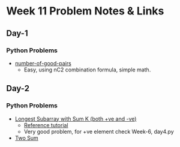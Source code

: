 # Week 11 Problem Notes & Links

## Day-1
### Python Problems
- [number-of-good-pairs](https://leetcode.com/problems/number-of-good-pairs/)
    + Easy, using nC2 combination formula, simple math.

## Day-2
### Python Problems
- [Longest Subarray with Sum K (both +ve and -ve)](https://www.geeksforgeeks.org/problems/longest-sub-array-with-sum-k0809/1)
    + [Reference tutorial](https://www.geeksforgeeks.org/dsa/longest-sub-array-sum-k/)
    + Very good problem, for +ve element check Week-6, day4.py 
- [Two Sum](https://leetcode.com/problems/two-sum/description/)